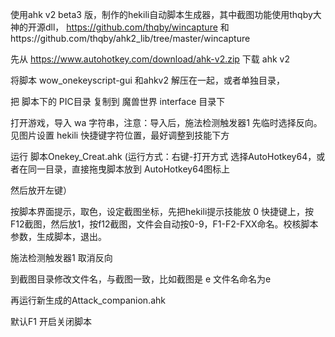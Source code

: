 使用ahk v2 beta3 版，制作的hekili自动脚本生成器，其中截图功能使用thqby大神的开源dll， https://github.com/thqby/wincapture 和https://github.com/thqby/ahk2_lib/tree/master/wincapture 

先从 https://www.autohotkey.com/download/ahk-v2.zip 下载 ahk v2

将脚本 wow_onekeyscript-gui 和ahkv2 解压在一起，或者单独目录，

把 脚本下的 PIC目录 复制到 魔兽世界 interface 目录下

打开游戏，导入 wa 字符串，注意：导入后，施法检测触发器1 先临时选择反向。见图片设置 hekili 快捷键字符位置，最好调整到技能下方

运行 脚本Onekey_Creat.ahk (运行方式：右键-打开方式 选择AutoHotkey64，或者在同一目录，直接拖曳脚本放到 AutoHotkey64图标上

然后放开左键）

按脚本界面提示，取色，设定截图坐标，先把hekili提示技能放 0 快捷键上，按F12截图，然后放1，按f12截图，文件会自动按0-9，F1-F2-FXX命名。校核脚本参数，生成脚本，退出。

施法检测触发器1 取消反向

到截图目录修改文件名，与截图一致，比如截图是 e 文件名命名为e

再运行新生成的Attack_companion.ahk

默认F1 开启关闭脚本

